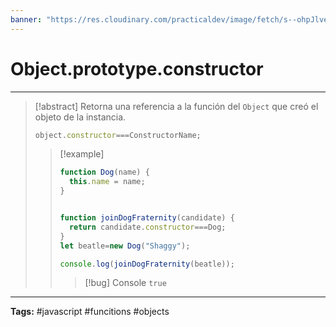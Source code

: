 ```yaml
---
banner: "https://res.cloudinary.com/practicaldev/image/fetch/s--ohpJlve1--/c_imagga_scale,f_auto,fl_progressive,h_420,q_auto,w_1000/https://res.cloudinary.com/drquzbncy/image/upload/v1586605549/javascript_banner_sxve2l.jpg"
---
```

# Object.prototype.constructor
<hr> 

> [!abstract]
> Retorna una referencia a la función del `Object` que creó el objeto de la instancia.
> ```js
> object.constructor===ConstructorName;
> ```
> 
> > [!example]
> > 
> > ```js
> > function Dog(name) {
> >   this.name = name;
> > }
> > 
> > 
> > function joinDogFraternity(candidate) {
> >   return candidate.constructor===Dog;
> > }
> > let beatle=new Dog("Shaggy");
> > 
> > console.log(joinDogFraternity(beatle));
> > ```
> > 
> > > [!bug] Console
> > > <code>true</code>
> > 
> 

<hr>
<b>Tags:</b> #javascript #funcitions #objects